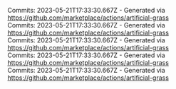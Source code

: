 Commits: 2023-05-21T17:33:30.667Z - Generated via https://github.com/marketplace/actions/artificial-grass
<br>
Commits: 2023-05-21T17:33:30.667Z - Generated via https://github.com/marketplace/actions/artificial-grass
<br>
Commits: 2023-05-21T17:33:30.667Z - Generated via https://github.com/marketplace/actions/artificial-grass
<br>
Commits: 2023-05-21T17:33:30.667Z - Generated via https://github.com/marketplace/actions/artificial-grass
<br>
Commits: 2023-05-21T17:33:30.667Z - Generated via https://github.com/marketplace/actions/artificial-grass
<br>
